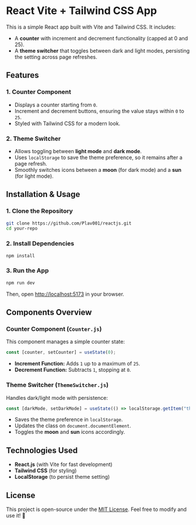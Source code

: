 # React Vite + Tailwind CSS App

This is a simple React app built with Vite and Tailwind CSS. It includes:
- A **counter** with increment and decrement functionality (capped at 0 and 25).
- A **theme switcher** that toggles between dark and light modes, persisting the setting across page refreshes.

## Features

### 1. Counter Component
- Displays a counter starting from `0`.
- Increment and decrement buttons, ensuring the value stays within `0` to `25`.
- Styled with Tailwind CSS for a modern look.

### 2. Theme Switcher
- Allows toggling between **light mode** and **dark mode**.
- Uses `localStorage` to save the theme preference, so it remains after a page refresh.
- Smoothly switches icons between a **moon** (for dark mode) and a **sun** (for light mode).

## Installation & Usage

### 1. Clone the Repository
```sh
git clone https://github.com/Plav001/reactjs.git
cd your-repo
```

### 2. Install Dependencies
```sh
npm install
```

### 3. Run the App
```sh
npm run dev
```

Then, open [http://localhost:5173](http://localhost:5173) in your browser.

## Components Overview

### Counter Component (`Counter.js`)
This component manages a simple counter state:
```jsx
const [counter, setCounter] = useState(0);
```
- **Increment Function:** Adds `1` up to a maximum of `25`.
- **Decrement Function:** Subtracts `1`, stopping at `0`.

### Theme Switcher (`ThemeSwitcher.js`)
Handles dark/light mode with persistence:
```jsx
const [darkMode, setDarkMode] = useState(() => localStorage.getItem("theme") === "dark");
```
- Saves the theme preference in `localStorage`.
- Updates the class on `document.documentElement`.
- Toggles the **moon** and **sun** icons accordingly.

## Technologies Used
- **React.js** (with Vite for fast development)
- **Tailwind CSS** (for styling)
- **LocalStorage** (to persist theme setting)

## License
This project is open-source under the [MIT License](LICENSE). Feel free to modify and use it! 🚀

